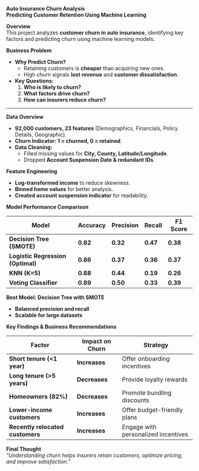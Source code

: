 **Auto Insurance Churn Analysis**  
**Predicting Customer Retention Using Machine Learning**  

**Overview**  
This project analyzes **customer churn in auto insurance**, identifying key factors and predicting churn using machine learning models.  

**Business Problem**  
- **Why Predict Churn?**  
  - Retaining customers is **cheaper** than acquiring new ones.  
  - High churn signals **lost revenue** and **customer dissatisfaction**.  
- **Key Questions:**  
  1. **Who is likely to churn?**  
  2. **What factors drive churn?**  
  3. **How can insurers reduce churn?**  

---

**Data Overview**  
- **92,000 customers, 23 features** (Demographics, Financials, Policy Details, Geographic).  
- **Churn Indicator:** **1 = churned, 0 = retained**.  
- **Data Cleaning:**  
  - Filled missing values for **City, County, Latitude/Longitude**.  
  - Dropped **Account Suspension Date & redundant IDs**.  

**Feature Engineering**  
- **Log-transformed income** to reduce skewness.  
- **Binned home values** for better analysis.  
- **Created account suspension indicator** for readability.  

**Model Performance Comparison**  

| **Model** | **Accuracy** | **Precision** | **Recall** | **F1 Score** |  
|-----------|------------|-------------|-----------|-----------|  
| **Decision Tree (SMOTE)** | **0.82** | **0.32** | **0.47** | **0.38** |  
| **Logistic Regression (Optimal)** | **0.86** | **0.37** | **0.36** | **0.37** |  
| **KNN (K=5)** | **0.88** | **0.44** | **0.19** | **0.26** |  
| **Voting Classifier** | **0.89** | **0.50** | **0.33** | **0.39** |  

**Best Model:** **Decision Tree with SMOTE**  
- **Balanced precision and recall**  
- **Scalable for large datasets**  

**Key Findings & Business Recommendations**  

| **Factor** | **Impact on Churn** | **Strategy** |  
|-----------|----------------|----------------|  
| **Short tenure (<1 year)** | **Increases** | Offer onboarding incentives |  
| **Long tenure (>5 years)** | **Decreases** | Provide loyalty rewards |  
| **Homeowners (82%)** | **Decreases** | Promote bundling discounts |  
| **Lower-income customers** | **Increases** | Offer budget-friendly plans |  
| **Recently relocated customers** | **Increases** | Engage with personalized incentives |  

**Final Thought**  
_"Understanding churn helps insurers retain customers, optimize pricing, and improve satisfaction."_  
